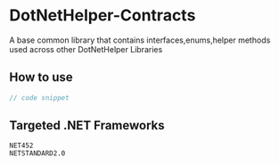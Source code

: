 # DotNetHelper-Contracts

A base common library that contains interfaces,enums,helper methods used across other DotNetHelper Libraries

## How to use
```csharp
// code snippet
```

## Targeted .NET Frameworks
    NET452
    NETSTANDARD2.0

